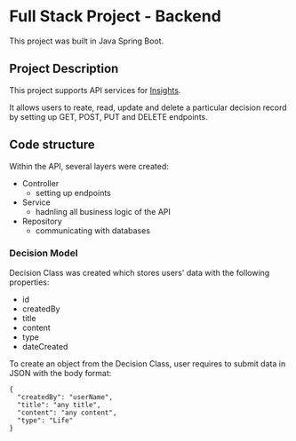 # Full Stack Project - Backend

This project was built in Java Spring Boot. 

## Project Description

This project supports API services for [Insights](https://chriskokc.github.io/react-decision-making/). 

It allows users to reate, read, update and delete a particular decision record by setting up GET, POST, PUT and DELETE endpoints.

## Code structure
Within the API, several layers were created:
- Controller
  - setting up endpoints
- Service
  - hadnling all business logic of the API
- Repository
  - communicating with databases
  
### Decision Model
Decision Class was created which stores users' data with the following properties:
- id
- createdBy
- title
- content
- type
- dateCreated

To create an object from the Decision Class, user requires to submit data in JSON with the body format:
```
{
  "createdBy": "userName",
  "title": "any title",
  "content": "any content",
  "type": "Life"
}
```

